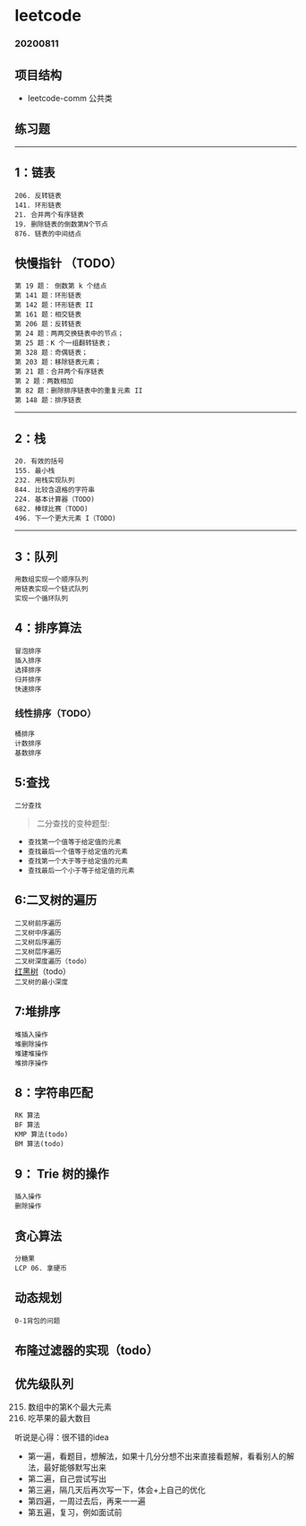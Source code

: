 # leetcode
### 20200811

## 项目结构
+ leetcode-comm  公共类

## 练习题
---
##  1：链表
`206. 反转链表`<br/>
`141. 环形链表`<br/>
`21. 合并两个有序链表`<br/>
`19. 删除链表的倒数第N个节点`<br/>
`876. 链表的中间结点`<br/>

## 快慢指针 （TODO）

`第 19 题： 倒数第 k 个结点`<br/>
`第 141 题：环形链表`<br/>
`第 142 题：环形链表 II`<br/>
`第 161 题：相交链表`<br/>
`第 206 题：反转链表`<br/>
`第 24 题：两两交换链表中的节点；`<br/>
`第 25 题：K 个一组翻转链表；`<br/>
`第 328 题：奇偶链表；`<br/>
`第 203 题：移除链表元素；`<br/>
`第 21 题：合并两个有序链表`<br/>
`第 2 题：两数相加`<br/>
`第 82 题：删除排序链表中的重复元素 II`<br/>
`第 148 题：排序链表`<br/>

---
## 2：栈

`20. 有效的括号`<br/>
`155. 最小栈`<br/>
`232. 用栈实现队列`<br/>
`844. 比较含退格的字符串`<br/>
`224. 基本计算器（TODO)`<br/>
`682. 棒球比赛（TODO)`<br/>
`496. 下一个更大元素 I（TODO)`<br/>

---
## 3：队列

`用数组实现一个顺序队列`<br/>
`用链表实现一个链式队列`<br/>
`实现一个循环队列`<br/>


## 4：排序算法
`冒泡排序`<br/>
`插入排序`<br/>
`选择排序`<br/>
`归并排序`<br/>
`快速排序`<br/>
### 线性排序（TODO）
`桶排序`<br/>
`计数排序`<br/>
`基数排序`<br/>

## 5:查找
`二分查找`<br/>
> 二分查找的变种题型:<br/>
>
+ `查找第一个值等于给定值的元素`<br/>
+ `查找最后一个值等于给定值的元素`<br/>
+ `查找第一个大于等于给定值的元素`<br/>
+ `查找最后一个小于等于给定值的元素`<br/>

## 6:二叉树的遍历
`二叉树前序遍历`<br/>
`二叉树中序遍历`<br/>
`二叉树后序遍历`<br/>
`二叉树层序遍历`<br/>
`二叉树深度遍历（todo）`<br/>
[红黑树](https://www.cnblogs.com/skywang12345/p/3624343.html)（todo）<br/>
`二叉树的最小深度 `<br/>

## 7:堆排序
`堆插入操作`<br/>
`堆删除操作`<br/>
`堆建堆操作`<br/>
`堆排序操作`<br/>

## 8：字符串匹配
`RK 算法`<br/>
`BF 算法`<br/>
`KMP 算法(todo)`<br/>
`BM 算法(todo)`<br/>


## 9： Trie 树的操作
`插入操作`<br/>
`删除操作`<br/>

## 贪心算法
`分糖果`<br/>
`LCP 06. 拿硬币`<br/>

## 动态规划
`0-1背包的问题`<br/>

## 布隆过滤器的实现（todo）


## 优先级队列
215. 数组中的第K个最大元素
5638. 吃苹果的最大数目


听说是心得：很不错的idea
+ 第一遍，看题目，想解法，如果十几分分想不出来直接看题解，看看别人的解法，最好能够默写出来
+ 第二遍，自己尝试写出
+ 第三遍，隔几天后再次写一下，体会+上自己的优化
+ 第四遍，一周过去后，再来一一遍
+ 第五遍，复习，例如面试前